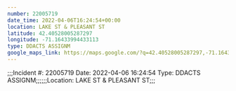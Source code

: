 ```yaml
---
number: 22005719
date_time: 2022-04-06T16:24:54+00:00
location: LAKE ST & PLEASANT ST
latitude: 42.40528005287297
longitude: -71.16433994433113
type: DDACTS ASSIGNM
google_maps_link: https://maps.google.com/?q=42.40528005287297,-71.16433994433113
---
```


;;;Incident #: 22005719  Date: 2022-04-06 16:24:54   Type: DDACTS ASSIGNM;;;;;;Location: LAKE ST & PLEASANT ST;;;
